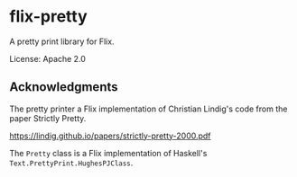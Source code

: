 # flix-pretty

A pretty print library for Flix.

License: Apache 2.0

## Acknowledgments

The pretty printer a Flix implementation of Christian Lindig's code from the 
paper Strictly Pretty.

https://lindig.github.io/papers/strictly-pretty-2000.pdf

The `Pretty` class is a Flix implementation of Haskell's 
`Text.PrettyPrint.HughesPJClass`.
